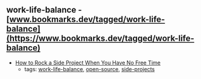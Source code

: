work-life-balance - [www.bookmarks.dev/tagged/work-life-balance](https://www.bookmarks.dev/tagged/work-life-balance)
---
* [How to Rock a Side Project When You Have No Free Time](http://www.stackoverflow.blog/code-for-a-living/how-to-rock-a-side-project-when-you-have-no-free-time)
    * tags: [work-life-balance](../tags/work-life-balance.md), [open-source](../tags/open-source.md), [side-projects](../tags/side-projects.md)
